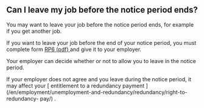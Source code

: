##  Can I leave my job before the notice period ends?

You may want to leave your job before the notice period ends, for example if
you get another job.

If you want to leave your job before the end of your notice period, you must
complete form [ RP6 (pdf)
](http://www.workplacerelations.ie/en/Publications_Forms/Notice_to_an_Employer_by_an_Employee_to_Terminate_Employment_RP6_.pdf)
and give it to your employer.

Your employer can decide whether or not to allow you to leave in the notice
period.

If your employer does not agree and you leave during the notice period, it may
affect your [ entitlement to a redundancy payment
](/en/employment/unemployment-and-redundancy/redundancy/right-to-redundancy-
pay/) .
